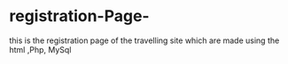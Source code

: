 # registration-Page-
this  is the  registration page  of  the  travelling  site  which are  made  using  the  html ,Php, MySql
